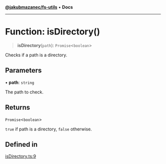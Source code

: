 [**@jakubmazanec/fs-utils**](../README.md) • **Docs**

---

# Function: isDirectory()

> **isDirectory**(`path`): `Promise`\<`boolean`\>

Checks if a path is a directory.

## Parameters

• **path**: `string`

The path to check.

## Returns

`Promise`\<`boolean`\>

`true` if path is a directory, `false` otherwise.

## Defined in

[isDirectory.ts:9](https://github.com/jakubmazanec/tools/blob/3137813ef46c72d3c081751f960a2aa2c61ad567/packages/fs-utils/source/isDirectory.ts#L9)

